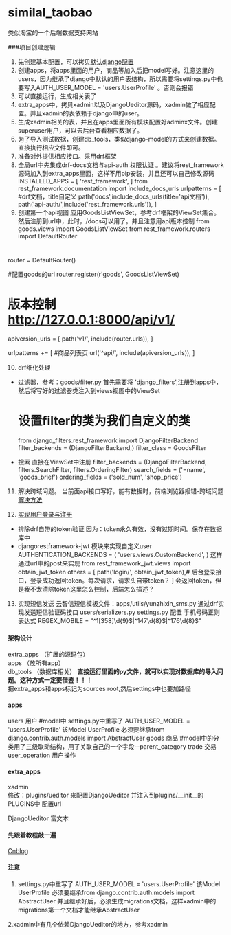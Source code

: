 # similal_taobao
类似淘宝的一个后端数据支持网站

###项目创建逻辑
1. 先创建基本配置，可以拷贝[默认django配置](https://github.com/yangtao4389/default_django2.0)
2. 创建apps，将apps里面的用户，商品等加入后把model写好。注意这里的users，因为继承了django中默认的用户表结构，所以需要将settings.py中也要写入AUTH_USER_MODEL = 'users.UserProfile' 。否则会报错
3. 可以直接运行，生成相关表了
4. extra_apps中，拷贝xadmin以及DjangoUeditor源码，xadmin做了相应配置。并且xadmin的表依赖于django中的user。
5. 生成xadmin相关的表，并且在apps里面所有模块配置好adminx文件。创建superuser用户，可以去后台查看相应数据了。
6. 为了导入测试数据，创建db_tools，类似django-model的方式来创建数据。直接执行相应文件即可。
7. 准备对外提供相应接口。采用drf框架
8. 全局url中先集成drf-docs文档与api-auth 权限认证 。建议将rest_framework源码加入到extra_apps里面，这样不用pip安装，并且还可以自己修改源码
    INSTALLED_APPS = [
    'rest_framework',
]
from rest_framework.documentation import include_docs_urls
urlpatterns = [
    #drf文档，title自定义
    path('docs',include_docs_urls(title='api文档')),
    path('api-auth/',include('rest_framework.urls')),
]
9. 创建第一个api视图  应用GoodsListViewSet，参考drf框架的ViewSet集合。然后注册到url中，此时，/docs可以用了。并且注意用api版本控制
from goods.views import GoodsListViewSet
from rest_framework.routers import DefaultRouter
#
router = DefaultRouter()

#配置goods的url
router.register(r'goods', GoodsListViewSet)

# 版本控制 http://127.0.0.1:8000/api/v1/
apiversion_urls = [
    path('v1/', include(router.urls)),
]

urlpatterns += [
    #商品列表页
    url('^api/', include(apiversion_urls)),
]

10. drf细化处理
+ 过滤器，参考：goods/filter.py  首先需要将 'django_filters',注册到apps中，然后将写好的过滤器类注入到views视图中的ViewSet
    # 设置filter的类为我们自定义的类
    from django_filters.rest_framework import DjangoFilterBackend
    filter_backends = (DjangoFilterBackend,)
    filter_class = GoodsFilter
 
+ 搜索  直接在ViewSet中注册
filter_backends = (DjangoFilterBackend, filters.SearchFilter, filters.OrderingFilter)
search_fields = ('=name', 'goods_brief')
ordering_fields = ('sold_num', 'shop_price')

11. 解决跨域问题。
当前面api接口写好，能有数据时，前端浏览器报错-跨域问题  
[解决方法](https://stackoverflow.com/questions/22476273/no-access-control-allow-origin-header-is-present-on-the-requested-resource-i)

12. [实现用户登录与注册](https://www.cnblogs.com/derek1184405959/p/8813641.html)
+ 排除drf自带的token验证 因为：token永久有效，没有过期时间。保存在数据库中
+ djangorestframework-jwt 模块来实现自定义user
AUTHENTICATION_BACKENDS = (
    'users.views.CustomBackend',
)
这样通过url中的post来实现
from rest_framework_jwt.views import obtain_jwt_token
others = [
    path('login/', obtain_jwt_token),# 后台登录接口，登录成功返回token。每次请求，请求头自带token？
]
会返回token，但是我不太清除token这里怎么控制，后端怎么描述？

13. 实现短信发送
云智信短信模板文件：apps/utils/yunzhixin_sms.py
通过drf实现发送短信验证码接口
users/serializers.py
settings.py 配置
手机号码正则表达式
REGEX_MOBILE = "^1[358]\d{9}$|^147\d{8}$|^176\d{8}$"
    

#### 架构设计
extra_apps   （扩展的源码包）  
apps              （放所有app）   
db_tools   （数据库相关）   **直接运行里面的py文件，就可以实现对数据库的导入问题。这种方式一定要借鉴！！！**    
把extra_apps和apps标记为sources root,然后settings中也要加路径  

#### apps
users  用户  #model中 settings.py中重写了 AUTH_USER_MODEL = 'users.UserProfile' 该Model UserProfile  必须要继承from django.contrib.auth.models import AbstractUser
goods  商品  #model中的分类用了三级联动结构，用了关联自己的一个字段--parent_category
trade 交易  
user_operation  用户操作  
#### extra_apps 
xadmin  
    修改：plugins/ueditor 来配置DjangoUeditor 并注入到plugins/__init__的PLUGINS中
    配置url
        
DjangoUeditor  富文本  

#### 先跟着教程敲一遍
[Cnblog](http://www.cnblogs.com/derek1184405959/p/8733194.html)<br /> 

#### 注意
1. settings.py中重写了 AUTH_USER_MODEL = 'users.UserProfile' 该Model UserProfile  必须要继承from django.contrib.auth.models import AbstractUser
并且继承好后，必须生成migrations文档，这样xadmin中的migrations第一个文档才能继承AbstractUser 

2.xadmin中有几个依赖DjangoUeditor的地方，参考xadmin



